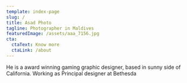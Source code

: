 ```yaml
---
template: index-page
slug: /
title: Asad Photo
tagline: Photographer in Maldives
featuredImage: /assets/aaa_7156.jpg
cta:
  ctaText: Know more
  ctaLink: /about
---
```


He is a award winning gaming graphic designer, based in sunny side of California. Working as Principal designer at Bethesda
